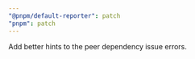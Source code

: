 ```yaml
---
"@pnpm/default-reporter": patch
"pnpm": patch
---
```


Add better hints to the peer dependency issue errors.
